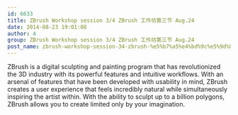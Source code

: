 ```yaml
---
id: 6633
title: ZBrush Workshop session 3/4 ZBrush 工作坊第三节 Aug.24
date: 2014-08-23 19:01:08
author: 4
group: ZBrush Workshop session 3/4 ZBrush 工作坊第三节 Aug.24
post_name: zbrush-workshop-session-34-zbrush-%e5%b7%a5%e4%bd%9c%e5%9d%8a%e7%ac%ac%e4%b8%89%e8%8a%82-aug-24
---
```


ZBrush is a digital sculpting and painting program that has revolutionized the 3D industry with its powerful features and intuitive workflows.  With an arsenal of features that have been developed with usability in mind, ZBrush creates a user experience that feels incredibly natural while simultaneously inspiring the artist within. With the ability to sculpt up to a billion polygons, ZBrush allows you to create limited only by your imagination.